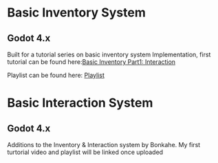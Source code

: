 # Basic Inventory System
## Godot 4.x

Built for a tutorial series on basic inventory system Implementation, first tutorial can be found here:[Basic Inventory Part1: Interaction](https://www.youtube.com/watch?v=XLjCmdy8jdw)

Playlist can be found here: [Playlist](https://www.youtube.com/watch?v=S4VyD30ATXI&list=PLV5T4EgpiiGNFAu3_hfybZvLHPt0-Dy1B)

# Basic Interaction System
## Godot 4.x

Additions to the Inventory & Interaction system by Bonkahe. 
My first turtorial video and playlist will be linked once uploaded

